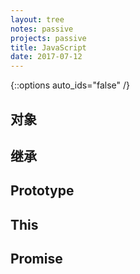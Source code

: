 ```yaml
---
layout: tree
notes: passive
projects: passive
title: JavaScript
date: 2017-07-12
---
```



{::options auto_ids="false" /}


## 对象

## 继承

## Prototype

## This

## Promise

